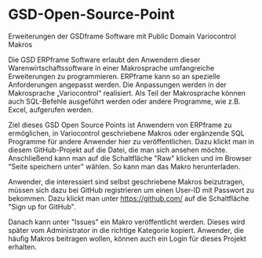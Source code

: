 # GSD-Open-Source-Point
Erweiterungen der GSDframe Software mit Public Domain Variocontrol Makros

Die GSD ERPframe Software erlaubt den Anwendern dieser Warenwirtschaftssoftware in einer Makrosprache umfangreiche Erweiterungen zu programmieren. ERPframe kann so an spezielle Anforderungen angepasst werden. Die Anpassungen werden in der Makrosprache „Variocontrol“ realisiert. Als Teil der Makrosprache können auch SQL-Befehle ausgeführt werden oder andere Programme, wie z.B. Excel, aufgerufen werden.

Ziel dieses GSD Open Source Points ist Anwendern von ERPframe zu ermöglichen, in Variocontrol geschriebene Makros oder ergänzende SQL Programme für andere Anwender hier zu veröffentlichen. Dazu klickt man in diesem GitHub-Projekt auf die Datei, die man sich ansehen möchte. Anschließend kann man auf die Schaltfläche "Raw" klicken und im Browser "Seite speichern unter" wählen. So kann man das Makro herunterladen.

Anwender, die interessiert sind selbst geschriebene Makros beizutragen, müssen sich dazu bei GitHub registrieren um einen User-ID mit Passwort zu bekommen. Dazu klickt man unter https://github.com/ auf die Schaltfläche "Sign up for GitHub". 

Danach kann unter "Issues" ein Makro veröffentlicht werden. Dieses wird später vom Administrator in die richtige Kategorie kopiert. Anwender, die häufig Makros beitragen wollen, können auch ein Login für dieses Projekt erhalten.
